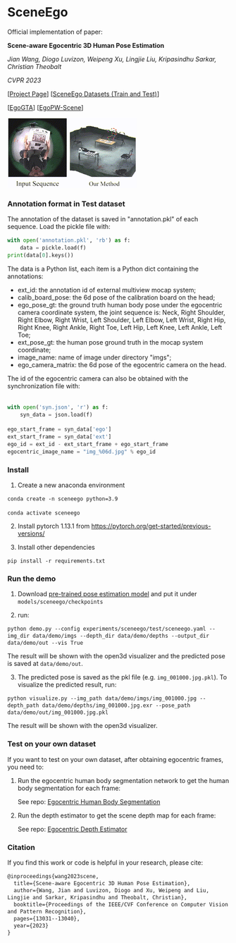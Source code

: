 # SceneEgo

Official implementation of paper: 

**Scene-aware Egocentric 3D Human Pose Estimation**

*Jian Wang, Diogo Luvizon, Weipeng Xu, Lingjie Liu, Kripasindhu Sarkar, Christian Theobalt*

*CVPR 2023*

[[Project Page](https://people.mpi-inf.mpg.de/~jianwang/projects/sceneego/)] [[SceneEgo Datasets (Train and Test)](https://edmond.mpg.de/dataset.xhtml?persistentId=doi:10.17617/3.VCIHDO)] 

<!-- [[SceneEgo Datasets (Test split)](https://nextcloud.mpi-klsb.mpg.de/index.php/s/q27gwN8tWLMEfrY)] [[SceneEgo Datasets (Train split)](https://nextcloud.mpi-klsb.mpg.de/index.php/s/BsjsMJHBdCxfGt6)] -->

[[EgoGTA](https://edmond.mpg.de/dataset.xhtml?persistentId=doi:10.17617/3.MYZMVZ)] [[EgoPW-Scene](https://edmond.mpg.de/dataset.xhtml?persistentId=doi:10.17617/3.EAFCFH)]

![Demo image](./resources/Wang_CVPR_2023.gif)

### Annotation format in Test dataset

The annotation of the dataset is saved in "annotation.pkl" of each sequence. Load the pickle file with:

```python
with open('annotation.pkl', 'rb') as f:
    data = pickle.load(f)
print(data[0].keys())
```
The data is a Python list, each item is a Python dict containing the annotations:
- ext_id: the annotation id of external multiview mocap system; 
- calib_board_pose: the 6d pose of the calibration board on the head;
- ego_pose_gt: the ground truth human body pose under the egocentric camera coordinate system, the joint sequence is: Neck, Right Shoulder, Right Elbow, Right Wrist, Left Shoulder, Left Elbow, Left Wrist, Right Hip, Right Knee, Right Ankle, Right Toe, Left Hip, Left Knee, Left Ankle, Left Toe;
- ext_pose_gt: the human pose ground truth in the mocap system coordinate;
- image_name: name of image under directory "imgs";
- ego_camera_matrix: the 6d pose of the egocentric camera on the head.

The id of the egocentric camera can also be obtained with the synchronization file with:
```python

with open('syn.json', 'r') as f:
    syn_data = json.load(f)

ego_start_frame = syn_data['ego']
ext_start_frame = syn_data['ext']
ego_id = ext_id - ext_start_frame + ego_start_frame
egocentric_image_name = "img_%06d.jpg" % ego_id
```

### Install

1. Create a new anaconda environment

```shell
conda create -n sceneego python=3.9

conda activate sceneego
```

2. Install pytorch 1.13.1 from https://pytorch.org/get-started/previous-versions/

3. Install other dependencies
```shell
pip install -r requirements.txt
```
### Run the demo

1. Download [pre-trained pose estimation model](https://nextcloud.mpi-klsb.mpg.de/index.php/s/DGB6XKEPwwQbmTi) and put it under ```models/sceneego/checkpoints```

2. run:
```shell
python demo.py --config experiments/sceneego/test/sceneego.yaml --img_dir data/demo/imgs --depth_dir data/demo/depths --output_dir data/demo/out --vis True
```
The result will be shown with the open3d visualizer and the predicted pose is saved at ```data/demo/out```.

3. The predicted pose is saved as the pkl file (e.g. ```img_001000.jpg.pkl```). To visualize the predicted result, run:
```shell
python visualize.py --img_path data/demo/imgs/img_001000.jpg --depth_path data/demo/depths/img_001000.jpg.exr --pose_path data/demo/out/img_001000.jpg.pkl
```
The result will be shown with the open3d visualizer.

### Test on your own dataset
If you want to test on your own dataset, after obtaining egocentric frames, you need to:

1. Run the egocentric human body segmentation network to get the human body segmentation for each frame:
   
   See repo: [Egocentric Human Body Segmentation](https://github.com/yt4766269/EgocentricHumanBodySeg)
   
3. Run the depth estimator to get the scene depth map for each frame:

   See repo: [Egocentric Depth Estimator](https://github.com/yt4766269/EgocentricDepthEstimator)


### Citation

If you find this work or code is helpful in your research, please cite:
````
@inproceedings{wang2023scene,
  title={Scene-aware Egocentric 3D Human Pose Estimation},
  author={Wang, Jian and Luvizon, Diogo and Xu, Weipeng and Liu, Lingjie and Sarkar, Kripasindhu and Theobalt, Christian},
  booktitle={Proceedings of the IEEE/CVF Conference on Computer Vision and Pattern Recognition},
  pages={13031--13040},
  year={2023}
}
````

[//]: # (### Test on real-world dataset)

[//]: # ()
[//]: # (1. Download [pre-trained pose estimation model]&#40;https://nextcloud.mpi-klsb.mpg.de/index.php/s/DGB6XKEPwwQbmTi&#41; and put it under ```models/sceneego/checkpoints```)

[//]: # ()
[//]: # ()
[//]: # (2. Download the test dataset from to ```data/sceneego```)

[//]: # ()
[//]: # (3. run:)

[//]: # (```shell)

[//]: # (python test.py --data_path data/sceneego)

[//]: # (```)






